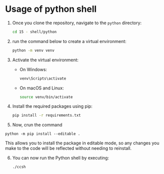 # Usage of python shell

1. Once you clone the repository, navigate to the `python` directory:

   ```bash
   cd 15 - shell/python
   ```

2. run the command below to create a virtual environment:

   ```bash
   python -m venv venv
   ```

3. Activate the virtual environment:

   - On Windows:
     ```bash
     venv\Scripts\activate
     ```
   - On macOS and Linux:
     ```bash
     source venv/bin/activate
     ```

4. Install the required packages using pip:

   ```bash
   pip install -r requirements.txt
   ```

5. Now, crun the command

```
python -m pip install --editable .
```

This allows you to install the package in editable mode, so any changes you make to the code will be reflected without needing to reinstall.

6. You can now run the Python shell by executing:
   ```bash
   ./ccsh
   ```
